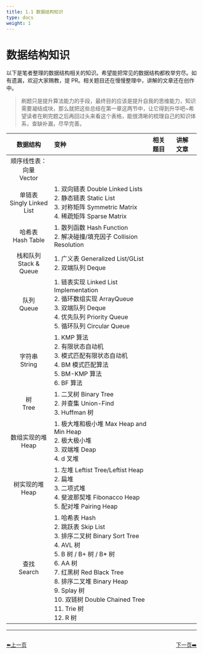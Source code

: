 ```yaml
---
title: 1.1 数据结构知识
type: docs
weight: 1
---
```


# 数据结构知识

以下是笔者整理的数据结构相关的知识。希望能把常见的数据结构都枚举穷尽。如有遗漏，欢迎大家赐教，提 PR。相关题目还在慢慢整理中，讲解的文章还在创作中。

> 刷题只是提升算法能力的手段，最终目的应该是提升自我的思维能力，知识需要凝结成块，那么就把这些总结在第一章这两节中，让它得到升华吧~希望读者在刷完题之后再回过头来看这个表格，能很清晰的梳理自己的知识体系，查缺补漏，尽早完善。

| 数据结构 | 变种 | 相关题目 | 讲解文章 | 
|:-------:|:-------|:------|:------|
|顺序线性表：向量 <br>Vector||||
|单链表<br>Singly Linked List|1. 双向链表 Double Linked Lists<br>2. 静态链表 Static List<br>3. 对称矩阵 Symmetric Matrix<br>4. 稀疏矩阵 Sparse Matrix|||
|哈希表<br>Hash Table|1. 散列函数 Hash Function<br>2. 解决碰撞/填充因子 Collision Resolution<br>|||
|栈和队列<br>Stack & Queue|1. 广义表 Generalized List/GList<br>2. 双端队列 Deque<br>|||
|队列<br>Queue|1. 链表实现 Linked List Implementation<br>2. 循环数组实现 ArrayQueue<br>3. 双端队列 Deque<br>4. 优先队列 Priority Queue<br>5. 循环队列 Circular Queue|||
|字符串<br>String|1. KMP 算法<br>2. 有限状态自动机<br>3. 模式匹配有限状态自动机<br>4. BM 模式匹配算法<br>5. BM-KMP 算法<br>6. BF 算法|||
|树<br>Tree|1. 二叉树 Binary Tree<br>2. 并查集 Union-Find<br>3. Huffman 树|||
|数组实现的堆<br>Heap|1. 极大堆和极小堆 Max Heap and Min Heap<br>2. 极大极小堆<br>3. 双端堆 Deap<br>4. d 叉堆|||
|树实现的堆<br>Heap|1. 左堆 Leftist Tree/Leftist Heap<br>2. 扁堆<br>3. 二项式堆<br>4. 斐波那契堆 Fibonacco Heap<br>5. 配对堆 Pairing Heap|||
|查找<br>Search|1. 哈希表 Hash<br>2. 跳跃表 Skip List<br>3. 排序二叉树 Binary Sort Tree<br>4. AVL 树<br>5. B 树 / B+ 树 / B* 树<br>6. AA 树<br>7. 红黑树 Red Black Tree<br>8. 排序二叉堆 Binary Heap<br>9. Splay 树<br>10. 双链树 Double Chained Tree<br>11. Trie 树<br>12. R 树|||

---

<div style="display: flex;justify-content: space-between;align-items: center;">
<p><a href="https://books.halfrost.com/leetcode/ChapterOne/">⬅️上一页</a></p>
<p><a href="https://books.halfrost.com/leetcode/ChapterOne/Algorithm/">下一页➡️</a></p>
</div>
